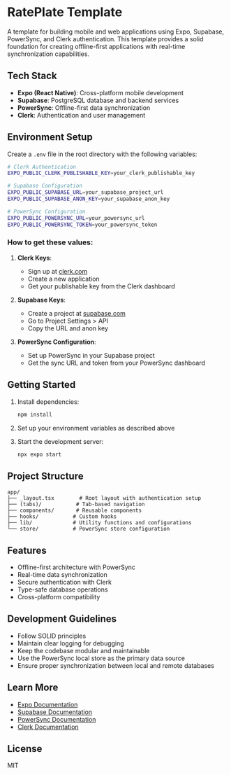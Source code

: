 # RatePlate Template

A template for building mobile and web applications using Expo, Supabase, PowerSync, and Clerk authentication. This template provides a solid foundation for creating offline-first applications with real-time synchronization capabilities.

## Tech Stack

- **Expo (React Native)**: Cross-platform mobile development
- **Supabase**: PostgreSQL database and backend services
- **PowerSync**: Offline-first data synchronization
- **Clerk**: Authentication and user management

## Environment Setup

Create a `.env` file in the root directory with the following variables:

```bash
# Clerk Authentication
EXPO_PUBLIC_CLERK_PUBLISHABLE_KEY=your_clerk_publishable_key

# Supabase Configuration
EXPO_PUBLIC_SUPABASE_URL=your_supabase_project_url
EXPO_PUBLIC_SUPABASE_ANON_KEY=your_supabase_anon_key

# PowerSync Configuration
EXPO_PUBLIC_POWERSYNC_URL=your_powersync_url
EXPO_PUBLIC_POWERSYNC_TOKEN=your_powersync_token
```

### How to get these values:

1. **Clerk Keys**:
   - Sign up at [clerk.com](https://clerk.com)
   - Create a new application
   - Get your publishable key from the Clerk dashboard

2. **Supabase Keys**:
   - Create a project at [supabase.com](https://supabase.com)
   - Go to Project Settings > API
   - Copy the URL and anon key

3. **PowerSync Configuration**:
   - Set up PowerSync in your Supabase project
   - Get the sync URL and token from your PowerSync dashboard

## Getting Started

1. Install dependencies:
   ```bash
   npm install
   ```

2. Set up your environment variables as described above

3. Start the development server:
   ```bash
   npx expo start
   ```

## Project Structure

```
app/
├── _layout.tsx        # Root layout with authentication setup
├── (tabs)/           # Tab-based navigation
├── components/       # Reusable components
├── hooks/           # Custom hooks
├── lib/             # Utility functions and configurations
└── store/           # PowerSync store configuration
```

## Features

- Offline-first architecture with PowerSync
- Real-time data synchronization
- Secure authentication with Clerk
- Type-safe database operations
- Cross-platform compatibility

## Development Guidelines

- Follow SOLID principles
- Maintain clear logging for debugging
- Keep the codebase modular and maintainable
- Use the PowerSync local store as the primary data source
- Ensure proper synchronization between local and remote databases

## Learn More

- [Expo Documentation](https://docs.expo.dev/)
- [Supabase Documentation](https://supabase.com/docs)
- [PowerSync Documentation](https://docs.powersync.com)
- [Clerk Documentation](https://clerk.com/docs)

## License

MIT
